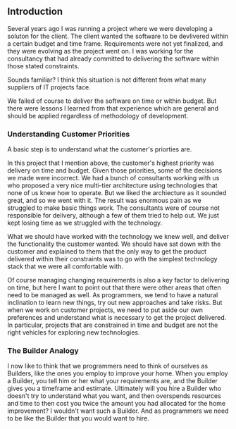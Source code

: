 ## Introduction

Several years ago I was running a project where we were developing a soluton for the client. The client wanted the software to
be devlivered within a certain budget and time frame. Requirements were not yet finalized, and they were evolving as the 
project went on. I was working for the consultancy that had already committed to delivering the software within those stated 
constraints.

Sounds familiar? I think this situation is not different from what many suppliers of IT projects face.

We failed of course to deliver the software on time or within budget. But there were lessons I learned from that experience
which are general and should be applied regardless of methodology of development.

### Understanding Customer Priorities
A basic step is to understand what the customer's priorties are.

In this project that I mention above, the customer's highest priority was delivery on time and budget. Given those priorities, some of the
decisions we made were incorrect. We had a bunch of consultants working with us who proposed a very nice multi-tier architecture
using technologies that none of us knew how to operate. But we liked the archiecture as it sounded great, and so we went with it.
The result was enormous pain as we struggled to make basic things work. The consultants were of course not responsible for delivery, 
although a few of them tried to help out. We just kept losing time as we struggled with the technology.

What we should have worked with the technology we knew well, and deliver the functionality the customer wanted. We should have
sat down with the customer and explained to them that the only way to get the product delivered within their constraints was to
go with the simplest technology stack that we were all comfortable with.

Of course managing changing requirements is also a key factor to delivering on time, but here I want to point out that there were
other areas that often need to be managed as well. As programmers, we tend to have a natural inclination to learn new things, try out
new approaches and take risks. But when we work on customer projects, we need to put aside our own preferences and understand what
is necessary to get the project delivered. In particular, projects that are constrained in time and budget are not the right
vehicles for exploring new technologies.

### The Builder Analogy

I now like to think that we programmers need to think of ourselves as Builders, like the ones you employ to improve your home.
When you employ a Builder, you tell him or her what your requirements are, and the Builder gives you a timeframe and estimate. 
Ultimately will you hire a Builder who doesn't try to understand what you want, and then overspends resources and time to then
cost you twice the amount you had allocated for the home improvement? I wouldn't want such a Builder. And as programmers we need
to be like the Builder that you would want to hire. 
